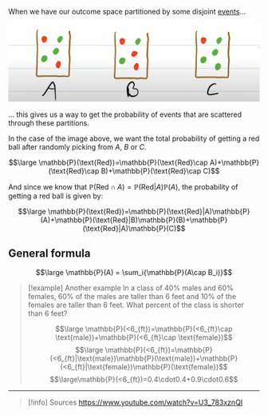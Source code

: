When we have our outcome space partitioned by some disjoint [events](Events.md)...

![](../z_images/Pasted%20image%2020240711181120.png)

... this gives us a way to get the probability of events that are scattered through these partitions.

In the case of the image above, we want the total probability of getting a red ball after randomly picking from $A$, $B$ or $C$.

$$\large \mathbb{P}(\text{Red})=\mathbb{P}(\text{Red}\cap A)+\mathbb{P}(\text{Red}\cap B)+\mathbb{P}(\text{Red}\cap C)$$

And since we know that $\mathbb{P}(\text{Red}\cap A)=\mathbb{P}(\text{Red}|A)\mathbb{P}(A)$, the probability of getting a red ball is given by:

$$\large \mathbb{P}(\text{Red})=\mathbb{P}(\text{Red}|A)\mathbb{P}(A)+\mathbb{P}(\text{Red}|B)\mathbb{P}(B)+\mathbb{P}(\text{Red}|A)\mathbb{P}(C)$$
## General formula

$$\large \mathbb{P}(A) = \sum_i{\mathbb{P}(A\cap B_i)}$$

> [!example] Another example
> In a class of 40% males and 60% females, 60% of the males are taller than 6 feet and 10% of the females are taller than 6 feet.
> What percent of the class is shorter than 6 feet?
> 
> $$\large \mathbb{P}(<6_{ft})=\mathbb{P}(<6_{ft}\cap \text{male})+\mathbb{P}(<6_{ft}\cap \text{female})$$
> $$\large \mathbb{P}(<6_{ft})=\mathbb{P}(<6_{ft}|\text{male})\mathbb{P}(\text{male})+\mathbb{P}(<6_{ft}|\text{female})\mathbb{P}(\text{female})$$
> $$\large\mathbb{P}(<6_{ft})=0.4\cdot0.4+0.9\cdot0.6$$

---

> [!info] Sources
> https://www.youtube.com/watch?v=U3_783xznQI
